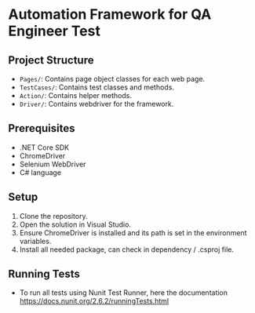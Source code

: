 # Automation Framework for QA Engineer Test

## Project Structure

- `Pages/`: Contains page object classes for each web page.
- `TestCases/`: Contains test classes and methods.
- `Action/`: Contains helper methods.
- `Driver/`: Contains webdriver for the framework.

## Prerequisites

- .NET Core SDK
- ChromeDriver
- Selenium WebDriver
- C# language

## Setup

1. Clone the repository.
2. Open the solution in Visual Studio.
3. Ensure ChromeDriver is installed and its path is set in the environment variables.
4. Install all needed package, can check in dependency / .csproj file. 

## Running Tests

- To run all tests using Nunit Test Runner, here the documentation https://docs.nunit.org/2.6.2/runningTests.html
